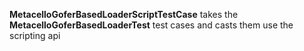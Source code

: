 **MetacelloGoferBasedLoaderScriptTestCase** takes the **MetacelloGoferBasedLoaderTest** test cases and casts them use the scripting api